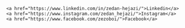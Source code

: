         <a href="https://www.linkedin.com/in/zedan-hejazi/">Linkedin</a>
        <a href="https://www.instagram.com/zedan_hejazi/">Instagram</a>
        <a href="https://www.facebook.com/zezoboi/">Facebook</a>